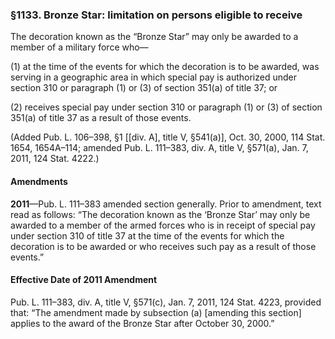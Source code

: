 ### §1133. Bronze Star: limitation on persons eligible to receive ###

The decoration known as the “Bronze Star” may only be awarded to a member of a military force who—

(1) at the time of the events for which the decoration is to be awarded, was serving in a geographic area in which special pay is authorized under section 310 or paragraph (1) or (3) of section 351(a) of title 37; or

(2) receives special pay under section 310 or paragraph (1) or (3) of section 351(a) of title 37 as a result of those events.

(Added Pub. L. 106–398, §1 [[div. A], title V, §541(a)], Oct. 30, 2000, 114 Stat. 1654, 1654A–114; amended Pub. L. 111–383, div. A, title V, §571(a), Jan. 7, 2011, 124 Stat. 4222.)

#### Amendments ####

**2011**—Pub. L. 111–383 amended section generally. Prior to amendment, text read as follows: “The decoration known as the ‘Bronze Star’ may only be awarded to a member of the armed forces who is in receipt of special pay under section 310 of title 37 at the time of the events for which the decoration is to be awarded or who receives such pay as a result of those events.”

#### Effective Date of 2011 Amendment ####

Pub. L. 111–383, div. A, title V, §571(c), Jan. 7, 2011, 124 Stat. 4223, provided that: “The amendment made by subsection (a) [amending this section] applies to the award of the Bronze Star after October 30, 2000.”